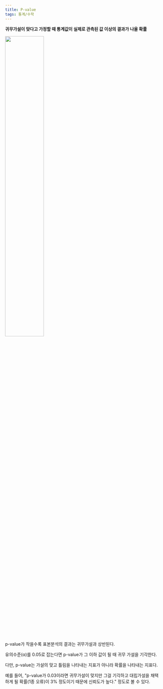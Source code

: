 ```yaml
---
title: P-value
tags: 통계/수학
---
```


**귀무가설이 맞다고 가정할 때 통계값이 실제로 관측된 값 이상의 결과가 나올 확률**

<img src="https://user-images.githubusercontent.com/71831714/108367805-27b9ed80-723d-11eb-9a0b-8f93c1ffd5aa.png" width="50%" height="50%">

<br>

p-value가 작을수록 표본분석의 결과는 귀무가설과 상반된다.

유의수준(α)를 0.05로 잡는다면 p-value가 그 이하 값이 될 때 귀무 가설을 기각한다.

다만, p-value는 가설의 맞고 틀림을 나타내는 지표가 아니라 확률을 나타내는 지표다.

예를 들어, "p-value가 0.03이라면 귀무가설이 맞지만 그걸 기각하고 대립가설을 채택하게 될 확률(1종 오류)이 3% 정도이기 때문에 신뢰도가 높다." 정도로 볼 수 있다.

<br>
